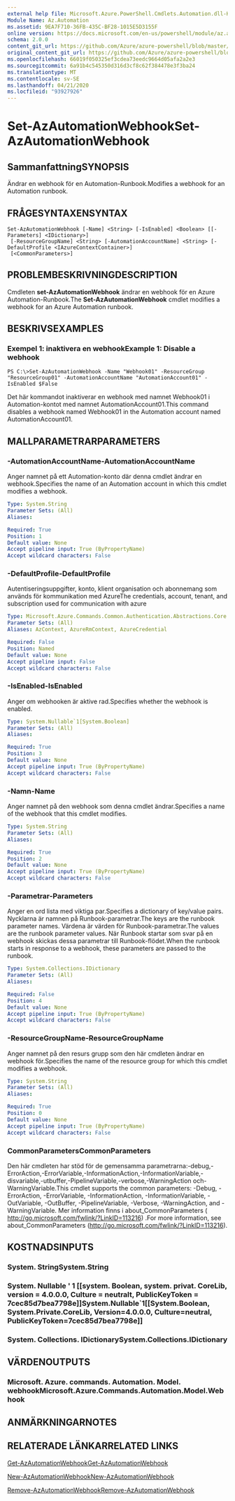 ```yaml
---
external help file: Microsoft.Azure.PowerShell.Cmdlets.Automation.dll-Help.xml
Module Name: Az.Automation
ms.assetid: 9EA7F710-36FB-435C-BF28-1015E5D3155F
online version: https://docs.microsoft.com/en-us/powershell/module/az.automation/set-azautomationwebhook
schema: 2.0.0
content_git_url: https://github.com/Azure/azure-powershell/blob/master/src/Automation/Automation/help/Set-AzAutomationWebhook.md
original_content_git_url: https://github.com/Azure/azure-powershell/blob/master/src/Automation/Automation/help/Set-AzAutomationWebhook.md
ms.openlocfilehash: 66019f050325ef3cdea73eedc9664d05afa2a2e3
ms.sourcegitcommit: 6a91b4c545350d316d3cf8c62f384478e3f3ba24
ms.translationtype: MT
ms.contentlocale: sv-SE
ms.lasthandoff: 04/21/2020
ms.locfileid: "93927926"
---
```

# <span data-ttu-id="94b69-101">Set-AzAutomationWebhook</span><span class="sxs-lookup"><span data-stu-id="94b69-101">Set-AzAutomationWebhook</span></span>

## <span data-ttu-id="94b69-102">Sammanfattning</span><span class="sxs-lookup"><span data-stu-id="94b69-102">SYNOPSIS</span></span>
<span data-ttu-id="94b69-103">Ändrar en webhook för en Automation-Runbook.</span><span class="sxs-lookup"><span data-stu-id="94b69-103">Modifies a webhook for an Automation runbook.</span></span>

## <span data-ttu-id="94b69-104">FRÅGESYNTAXEN</span><span class="sxs-lookup"><span data-stu-id="94b69-104">SYNTAX</span></span>

```
Set-AzAutomationWebhook [-Name] <String> [-IsEnabled] <Boolean> [[-Parameters] <IDictionary>]
 [-ResourceGroupName] <String> [-AutomationAccountName] <String> [-DefaultProfile <IAzureContextContainer>]
 [<CommonParameters>]
```

## <span data-ttu-id="94b69-105">PROBLEMBESKRIVNING</span><span class="sxs-lookup"><span data-stu-id="94b69-105">DESCRIPTION</span></span>
<span data-ttu-id="94b69-106">Cmdleten **set-AzAutomationWebhook** ändrar en webhook för en Azure Automation-Runbook.</span><span class="sxs-lookup"><span data-stu-id="94b69-106">The **Set-AzAutomationWebhook** cmdlet modifies a webhook for an Azure Automation runbook.</span></span>

## <span data-ttu-id="94b69-107">BESKRIVS</span><span class="sxs-lookup"><span data-stu-id="94b69-107">EXAMPLES</span></span>

### <span data-ttu-id="94b69-108">Exempel 1: inaktivera en webhook</span><span class="sxs-lookup"><span data-stu-id="94b69-108">Example 1: Disable a webhook</span></span>
```
PS C:\>Set-AzAutomationWebhook -Name "Webhook01" -ResourceGroup "ResourceGroup01" -AutomationAccountName "AutomationAccount01" -IsEnabled $False
```

<span data-ttu-id="94b69-109">Det här kommandot inaktiverar en webhook med namnet Webhook01 i Automation-kontot med namnet AutomationAccount01.</span><span class="sxs-lookup"><span data-stu-id="94b69-109">This command disables a webhook named Webhook01 in the Automation account named AutomationAccount01.</span></span>

## <span data-ttu-id="94b69-110">MALLPARAMETRAR</span><span class="sxs-lookup"><span data-stu-id="94b69-110">PARAMETERS</span></span>

### <span data-ttu-id="94b69-111">-AutomationAccountName</span><span class="sxs-lookup"><span data-stu-id="94b69-111">-AutomationAccountName</span></span>
<span data-ttu-id="94b69-112">Anger namnet på ett Automation-konto där denna cmdlet ändrar en webhook.</span><span class="sxs-lookup"><span data-stu-id="94b69-112">Specifies the name of an Automation account in which this cmdlet modifies a webhook.</span></span>

```yaml
Type: System.String
Parameter Sets: (All)
Aliases:

Required: True
Position: 1
Default value: None
Accept pipeline input: True (ByPropertyName)
Accept wildcard characters: False
```

### <span data-ttu-id="94b69-113">-DefaultProfile</span><span class="sxs-lookup"><span data-stu-id="94b69-113">-DefaultProfile</span></span>
<span data-ttu-id="94b69-114">Autentiseringsuppgifter, konto, klient organisation och abonnemang som används för kommunikation med Azure</span><span class="sxs-lookup"><span data-stu-id="94b69-114">The credentials, account, tenant, and subscription used for communication with azure</span></span>

```yaml
Type: Microsoft.Azure.Commands.Common.Authentication.Abstractions.Core.IAzureContextContainer
Parameter Sets: (All)
Aliases: AzContext, AzureRmContext, AzureCredential

Required: False
Position: Named
Default value: None
Accept pipeline input: False
Accept wildcard characters: False
```

### <span data-ttu-id="94b69-115">-IsEnabled</span><span class="sxs-lookup"><span data-stu-id="94b69-115">-IsEnabled</span></span>
<span data-ttu-id="94b69-116">Anger om webhooken är aktive rad.</span><span class="sxs-lookup"><span data-stu-id="94b69-116">Specifies whether the webhook is enabled.</span></span>

```yaml
Type: System.Nullable`1[System.Boolean]
Parameter Sets: (All)
Aliases:

Required: True
Position: 3
Default value: None
Accept pipeline input: True (ByPropertyName)
Accept wildcard characters: False
```

### <span data-ttu-id="94b69-117">-Namn</span><span class="sxs-lookup"><span data-stu-id="94b69-117">-Name</span></span>
<span data-ttu-id="94b69-118">Anger namnet på den webhook som denna cmdlet ändrar.</span><span class="sxs-lookup"><span data-stu-id="94b69-118">Specifies a name of the webhook that this cmdlet modifies.</span></span>

```yaml
Type: System.String
Parameter Sets: (All)
Aliases:

Required: True
Position: 2
Default value: None
Accept pipeline input: True (ByPropertyName)
Accept wildcard characters: False
```

### <span data-ttu-id="94b69-119">-Parametrar</span><span class="sxs-lookup"><span data-stu-id="94b69-119">-Parameters</span></span>
<span data-ttu-id="94b69-120">Anger en ord lista med viktiga par.</span><span class="sxs-lookup"><span data-stu-id="94b69-120">Specifies a dictionary of key/value pairs.</span></span>
<span data-ttu-id="94b69-121">Nycklarna är namnen på Runbook-parametrar.</span><span class="sxs-lookup"><span data-stu-id="94b69-121">The keys are the runbook parameter names.</span></span>
<span data-ttu-id="94b69-122">Värdena är värden för Runbook-parametrar.</span><span class="sxs-lookup"><span data-stu-id="94b69-122">The values are the runbook parameter values.</span></span>
<span data-ttu-id="94b69-123">När Runbook startar som svar på en webhook skickas dessa parametrar till Runbook-flödet.</span><span class="sxs-lookup"><span data-stu-id="94b69-123">When the runbook starts in response to a webhook, these parameters are passed to the runbook.</span></span>

```yaml
Type: System.Collections.IDictionary
Parameter Sets: (All)
Aliases:

Required: False
Position: 4
Default value: None
Accept pipeline input: True (ByPropertyName)
Accept wildcard characters: False
```

### <span data-ttu-id="94b69-124">-ResourceGroupName</span><span class="sxs-lookup"><span data-stu-id="94b69-124">-ResourceGroupName</span></span>
<span data-ttu-id="94b69-125">Anger namnet på den resurs grupp som den här cmdleten ändrar en webhook för.</span><span class="sxs-lookup"><span data-stu-id="94b69-125">Specifies the name of the resource group for which this cmdlet modifies a webhook.</span></span>

```yaml
Type: System.String
Parameter Sets: (All)
Aliases:

Required: True
Position: 0
Default value: None
Accept pipeline input: True (ByPropertyName)
Accept wildcard characters: False
```

### <span data-ttu-id="94b69-126">CommonParameters</span><span class="sxs-lookup"><span data-stu-id="94b69-126">CommonParameters</span></span>
<span data-ttu-id="94b69-127">Den här cmdleten har stöd för de gemensamma parametrarna:-debug,-ErrorAction,-ErrorVariable,-InformationAction,-InformationVariable,-disvariable,-utbuffer,-PipelineVariable,-verbose,-WarningAction och-WarningVariable.</span><span class="sxs-lookup"><span data-stu-id="94b69-127">This cmdlet supports the common parameters: -Debug, -ErrorAction, -ErrorVariable, -InformationAction, -InformationVariable, -OutVariable, -OutBuffer, -PipelineVariable, -Verbose, -WarningAction, and -WarningVariable.</span></span> <span data-ttu-id="94b69-128">Mer information finns i about_CommonParameters ( http://go.microsoft.com/fwlink/?LinkID=113216) .</span><span class="sxs-lookup"><span data-stu-id="94b69-128">For more information, see about_CommonParameters (http://go.microsoft.com/fwlink/?LinkID=113216).</span></span>

## <span data-ttu-id="94b69-129">KOSTNADS</span><span class="sxs-lookup"><span data-stu-id="94b69-129">INPUTS</span></span>

### <span data-ttu-id="94b69-130">System. String</span><span class="sxs-lookup"><span data-stu-id="94b69-130">System.String</span></span>

### <span data-ttu-id="94b69-131">System. Nullable ' 1 [[system. Boolean, system. privat. CoreLib, version = 4.0.0.0, Culture = neutralt, PublicKeyToken = 7cec85d7bea7798e]]</span><span class="sxs-lookup"><span data-stu-id="94b69-131">System.Nullable\`1[[System.Boolean, System.Private.CoreLib, Version=4.0.0.0, Culture=neutral, PublicKeyToken=7cec85d7bea7798e]]</span></span>

### <span data-ttu-id="94b69-132">System. Collections. IDictionary</span><span class="sxs-lookup"><span data-stu-id="94b69-132">System.Collections.IDictionary</span></span>

## <span data-ttu-id="94b69-133">VÄRDEN</span><span class="sxs-lookup"><span data-stu-id="94b69-133">OUTPUTS</span></span>

### <span data-ttu-id="94b69-134">Microsoft. Azure. commands. Automation. Model. webhook</span><span class="sxs-lookup"><span data-stu-id="94b69-134">Microsoft.Azure.Commands.Automation.Model.Webhook</span></span>

## <span data-ttu-id="94b69-135">ANMÄRKNINGAR</span><span class="sxs-lookup"><span data-stu-id="94b69-135">NOTES</span></span>

## <span data-ttu-id="94b69-136">RELATERADE LÄNKAR</span><span class="sxs-lookup"><span data-stu-id="94b69-136">RELATED LINKS</span></span>

[<span data-ttu-id="94b69-137">Get-AzAutomationWebhook</span><span class="sxs-lookup"><span data-stu-id="94b69-137">Get-AzAutomationWebhook</span></span>](./Get-AzAutomationWebhook.md)

[<span data-ttu-id="94b69-138">New-AzAutomationWebhook</span><span class="sxs-lookup"><span data-stu-id="94b69-138">New-AzAutomationWebhook</span></span>](./New-AzAutomationWebhook.md)

[<span data-ttu-id="94b69-139">Remove-AzAutomationWebhook</span><span class="sxs-lookup"><span data-stu-id="94b69-139">Remove-AzAutomationWebhook</span></span>](./Remove-AzAutomationWebhook.md)


